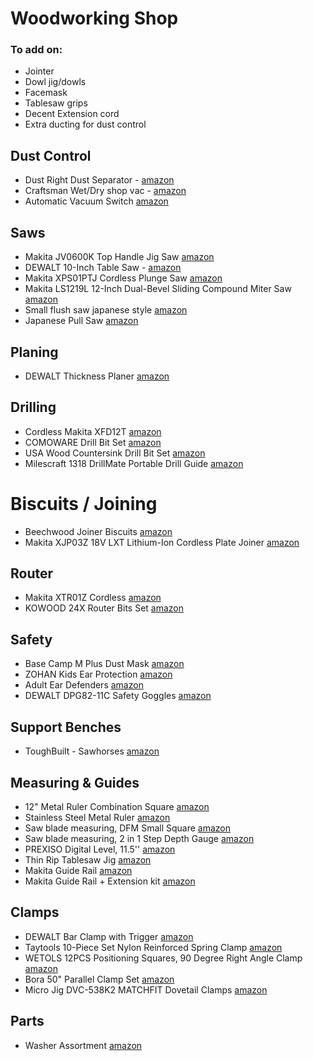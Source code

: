 # Woodworking Shop 
 
### To add on: 
- Jointer 
- Dowl jig/dowls 
- Facemask 
- Tablesaw grips 
- Decent Extension cord
- Extra ducting for dust control 
 
## Dust Control 
- Dust Right Dust Separator - [amazon](https://www.amazon.com/dp/B00AHGJC8S) 
- Craftsman Wet/Dry shop vac - [amazon](https://www.amazon.com/gp/product/B07H7YV9JX) 
- Automatic Vacuum Switch [amazon](https://www.amazon.com/gp/product/B096VP13FP) 
 
## Saws 
- Makita JV0600K Top Handle Jig Saw [amazon](https://www.amazon.com/gp/product/B00608ZSI0) 
- DEWALT 10-Inch Table Saw - [amazon](https://www.amazon.com/dp/B00F2CGXGG) 
- Makita XPS01PTJ Cordless Plunge Saw [amazon](https://www.amazon.com/gp/product/B01IVTAO8Y) 
- Makita LS1219L 12-Inch Dual-Bevel Sliding Compound Miter Saw [amazon](https://www.amazon.com/gp/product/B07GZC5VFL) 
- Small flush saw japanese style [amazon](https://www.amazon.com/gp/product/B001Y50BTK) 
- Japanese Pull Saw [amazon](https://www.amazon.com/gp/product/B01MU9XB1W) 
 
## Planing 
- DEWALT Thickness Planer [amazon](https://www.amazon.com/gp/product/B003OX9KME) 
 
## Drilling 
- Cordless Makita XFD12T [amazon](https://www.amazon.com/gp/product/B01N5SBKLW) 
- COMOWARE Drill Bit Set [amazon](https://www.amazon.com/gp/product/B0964MR7KB) 
- USA Wood Countersink Drill Bit Set [amazon](https://www.amazon.com/gp/product/B07PQ9X9T4) 
- Milescraft 1318 DrillMate Portable Drill Guide [amazon](https://www.amazon.com/gp/product/B014A1Z92I) 
 
# Biscuits / Joining 
- Beechwood Joiner Biscuits [amazon](https://www.amazon.com/gp/product/B09SG4NL7G) 
- Makita XJP03Z 18V LXT Lithium-Ion Cordless Plate Joiner [amazon](https://www.amazon.com/gp/product/B00Z04WRXY) 
 
 
 
## Router 
- Makita XTR01Z Cordless [amazon](https://www.amazon.com/gp/product/B09P83P6BX) 
- KOWOOD 24X Router Bits Set [amazon](https://www.amazon.com/gp/product/B07Q6NJT8N) 
 
## Safety 
- Base Camp M Plus Dust Mask [amazon](https://www.amazon.com/gp/product/B085B8Y9XH) 
- ZOHAN Kids Ear Protection [amazon](https://www.amazon.com/gp/product/B0892JP37H) 
- Adult Ear Defenders [amazon](https://www.amazon.com/gp/product/B06XG1BSTV) 
- DEWALT DPG82-11C Safety Goggles [amazon](https://www.amazon.com/gp/product/B01A12J3GI) 
 
## Support Benches 
- ToughBuilt - Sawhorses [amazon](https://www.amazon.com/gp/product/B086MDKVQD) 
 
## Measuring & Guides  
- 12" Metal Ruler Combination Square [amazon](https://www.amazon.com/gp/product/B09XM52ZHX) 
- Stainless Steel Metal Ruler [amazon](https://www.amazon.com/gp/product/B00IXLPO8G) 
- Saw blade measuring, DFM Small Square [amazon](https://www.amazon.com/gp/product/B07MJ8K2SN) 
- Saw blade measuring, 2 in 1 Step Depth Gauge [amazon](https://www.amazon.com/gp/product/B08PZC163Y) 
- PREXISO Digital Level, 11.5'' [amazon](https://www.amazon.com/gp/product/B07YFCXXT6) 
- Thin Rip Tablesaw Jig [amazon](https://www.amazon.com/gp/product/B08M5PW7CR/) 
- Makita Guide Rail [amazon](https://www.amazon.com/gp/product/B002XFYBYQ) 
- Makita Guide Rail + Extension kit [amazon](https://www.amazon.com/gp/product/B09P843BS5) 
 
## Clamps 
- DEWALT Bar Clamp with Trigger [amazon](https://www.amazon.com/dp/B006H94YCS) 
- Taytools 10-Piece Set Nylon Reinforced Spring Clamp  [amazon](https://www.amazon.com/dp/B09M4CWFSH) 
- WETOLS 12PCS Positioning Squares, 90 Degree Right Angle Clamp [amazon](https://www.amazon.com/gp/product/B094CRKRV1) 
- Bora 50" Parallel Clamp Set [amazon](https://www.amazon.com/gp/product/B07F4CNDHG) 
- Micro Jig DVC-538K2 MATCHFIT Dovetail Clamps [amazon](https://www.amazon.com/gp/product/B079FZ768Y) 
 
## Parts 
- Washer Assortment [amazon](https://www.amazon.com/gp/product/B07KQT4PKW) 
